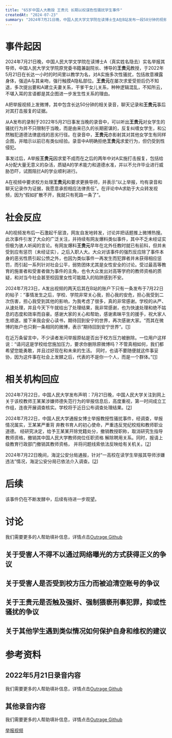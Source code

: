 ```yaml
---
title: "65岁中国人大教授 王贵元 长期以权谋色性骚扰学生事件"
createdAt: "2024-07-23"
summary: "2024年7月21日晚，中国人民大学文学院在读博士生A在B站发布一段58分钟的视频，实名举报其导师，人大文学院原党委书记兼副院长、博导**王贵元**长期打击并性骚然。视频中提供录音证据证明2022年5月21日晚**王贵元**性骚扰并强制猥亵A，并要求与其发生性关系。因A拒绝，**王贵元**在其后两年多时间里以毕业为威胁对她进行打击报复。除了事发当晚录音，A还展示了其他录音和大量聊天记录，并称愿意承担相应法律责任，要求依法惩治**王贵元**, 并更换指导老师。"
---
```


# 事件起因

2024年7月21日晚，中国人民大学文学院在读博士A（真实姓名隐去）实名举报其导师，中国人民大学文学院原党委书籍兼副院长、博导的**王贵元**教授，于2022年5月21日在长达一小时的时间里以教学为名，对A实施多次性骚扰，包括故意裸露身体，强迫A与其亲吻，强行触摸A隐私部位。**王贵元**在屡次求爱受拒后仍不知退，多次提出要和A建立夫妻关系，干爹干女儿关系，种种逻辑混乱，不知所云，不堪入耳的言语都是其企图进一步发生性关系的理由。

A把举报视频上发微博，其中包含长达50分钟的相关录音，聊天记录和**王贵元**事后对其打击报复的证据。

从A发布的录制于2022年5月21日事发当晚的录音中，可以听出**王贵元**对女学生的骚扰行为并不只限制于当晚，而是由来已久的长期密谋的，反复纠缠女学生，和公然触犯道德法律底线的恶劣行径。在录音中，**王贵元**亦影射其对其他女学生有同样企图，并暗示以前已有类似经验。录音中A明确拒绝**王贵元**求爱行为，但仍受到性侵犯。

事发过后，A举报**王贵元**因求爱不成而在之后的两年中对A实施打击报复，包括给A分配大量无意义的杂活，质疑A的学术能力和道德水准，并以不允许毕业进行威胁恐吓，试图阻拦A的学业顺利进行。

A在视频中要求校方处理**王贵元**和要求更换导师，并表示“以上举报，均有录音和聊天记录作为证据，我愿意承担相应法律责任”。在评论中A求助于大众转发视频，因为“假如扩散不开，我就只有死路一条了”。

# 社会反应

A的视频发布后一石激起千层浪，网友自发地转发，讨论并把话题推上微博热搜。此次事件引发了大众的广泛关注，并持续有网友爆料类似事件，其中不乏未经证实但极为骇人听闻的言论。有网友爆料**王贵元**早年在北外任教时就已有前科，但并未受到应有惩罚（未经证实），之后入职人大。大众对该事件的强烈反应除了事件本身的恶劣性质引起公愤之外，也因为类似事件一再发生而犯罪者并未获得相应惩罚，而引起一系列针对社会公平，弱势团体尤其是女性安全的讨论。受过最高等教育的施害者和受害者做为事件的主角，也令大众发出对高等学府的教师资格的质疑，和对当今社会甚至校园里女性可能踏入的陷阱感到不安。

2024年7月23日，A发出视频的两天后其在B站的账户下只有一条发布于7月22日的帖子：“事情发生之后，学校、学院非常关心我，担心我的安危，担心我受到二次伤害，担心我受到其他的影响，为我考虑了很多，真的非常感谢。学校的从严、从速处理，并且今天下午就给出了处理结果，我非常感谢，也为快速处理和绝不姑息的态度和效率而自豪。感谢大家的关心和帮助，感谢素昧平生的援手，祝大家人生顺遂。接下来我会安心读书，期待回到安宁的世界，再次感谢大家。“而其在微博的账户也只剩一条相同的微博，表示”期待回到安宁世界“。[[1]]

在近万条留言中，不少读者发问举报原帖是否出于校方压力被删除。一位用户这样说：“请问这是学校给您施加压力，要求你删除原微博吗？不管真相如何，我们都希望您能勇敢，并且过好现在和未来的生活。 同时，也请不要随便就这件事妥协，因为这件事在社会上发酵之后，代表的不是你一个人，而是一个群体。”[[1]]

# 相关机构回应

2024年7月22日，中国人民大学发布声明：7月21日晚，中国人民大学关注到网上关于该校教师王某某涉嫌师德失范行为的举报信息后，高度重视，第一时间成立工作组，连夜开展调查核实。学校将于近日公布调查处理结果。[[2]]

2024年7月22日，中国人民大学通报女博士举报教授性骚扰事件，经调查，举报情况属实，王某某严重背 弃教书育人的初心使命，严重违反党纪校规和教师职业道德。 经研究决定，给予王某某开除党籍处分，撤销教授职称，取消研究生指导教师资格，撤销其中国人民大学教师岗位任职资格 解除聘用关系。同时，报请上级教育行政部门撤销其教师资格， 并将问题线索依法反映给有关机关。[[2]]

2024年7月22日晚间，海淀公安分局通报，针对“一高校在读学生举报其导师涉嫌违法”情况，海淀公安分局已依法介入调查。[[2]]

# 后续

该事件仍在不断发酵中，后续有待进一步观望。

# 讨论

我们需要更多的人帮助填补信息，详情点击[Outrage Github](https://github.com/johnhuichen/outrage)

## 关于受害人不得不以通过网络曝光的方式获得正义的争议

## 关于受害人是否受到校方压力而被迫清空账号的争议

## 关于王贵元是否触及强奸、强制猥亵刑事犯罪，抑或性骚扰的争议

## 关于其他学生遇到类似情况如何保护自身和维权的建议

# 参考资料

## 2022年5月21日录音内容

我们需要更多的人帮助填补信息，详情点击[Outrage Github](https://github.com/johnhuichen/outrage)

## 其他录音内容

我们需要更多的人帮助填补信息，详情点击[Outrage Github](https://github.com/johnhuichen/outrage)

[举报视频](https://www.youtube.com/watch?v=mx9_xhAqVmA&ab_channel=%E4%BB%8A%E6%97%A5%E8%B3%AA%E7%96%91%E7%B6%B2)

[1]: https://www.voachinese.com/a/a-top-chinese-university-fires-a-professor-after-a-student-accused-him-of-sexual-harassment--072224/7708355.html
[2]: https://baike.baidu.com/item/%E7%8E%8B%E8%B4%B5%E5%85%83/23305

